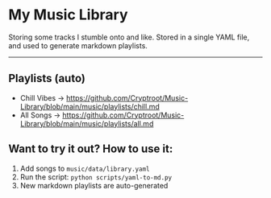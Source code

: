 # My Music Library

Storing some tracks I stumble onto and like.
Stored in a single YAML file, and used to generate markdown playlists.

---

## Playlists (auto)

- Chill Vibes → https://github.com/Cryptroot/Music-Library/blob/main/music/playlists/chill.md
- All Songs → https://github.com/Cryptroot/Music-Library/blob/main/music/playlists/all.md

## Want to try it out? How to use it: 

1. Add songs to `music/data/library.yaml`
2. Run the script: `python scripts/yaml-to-md.py`
3. New markdown playlists are auto-generated
